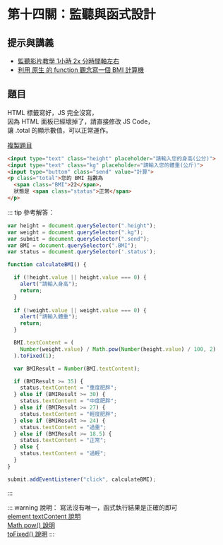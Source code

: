 # 第十四關：監聽與函式設計

## 提示與講義

* [監聽影片教學 1小時 2x 分時間軸左右](https://courses.hexschool.com/courses/2020/lectures/18429777)
* [利用 原生 的 function 觀念寫一個 BMI 計算機](https://ithelp.ithome.com.tw/articles/10229952)

## 題目

HTML 標籤寫好，JS 完全沒寫，<br />
因為 HTML 面板已經壞掉了，請直接修改 JS Code，<br />
讓 .total 的顯示數值，可以正常運作。

[複製題目](https://codepen.io/liao/pen/KKVWgpv)

``` html
<input type="text" class="height" placeholder="請輸入您的身高(公分)">
<input type="text" class="kg" placeholder="請輸入您的體重(公斤)">
<input type="button" class="send" value="計算">
<p class="total">您的 BMI 指數為 
  <span class="BMI">22</span>，
  狀態是 <span class="status">正常</span>
</p>
```

::: tip 參考解答：
``` js
var height = document.querySelector(".height");
var weight = document.querySelector(".kg");
var submit = document.querySelector(".send");
var BMI = document.querySelector(".BMI");
var status = document.querySelector('.status');

function calculateBMI() {

  if (!height.value || height.value === 0) {
    alert("請輸入身高");
    return;
  }
  
  if (!weight.value || weight.value === 0) {
    alert("請輸入體重");
    return;
  }

  BMI.textContent = (
    Number(weight.value) / Math.pow(Number(height.value) / 100, 2)
  ).toFixed(1);

  var BMIResult = Number(BMI.textContent);

  if (BMIResult >= 35) {
    status.textContent = "重度肥胖";
  } else if (BMIResult >= 30) {
    status.textContent = "中度肥胖";
  } else if (BMIResult >= 27) {
    status.textContent = "輕度肥胖";
  } else if (BMIResult >= 24) {
    status.textContent = "過重";
  } else if (BMIResult >= 18.5) {
    status.textContent = "正常";
  } else {
    status.textContent = "過輕";
  }
}

submit.addEventListener("click", calculateBMI);
```
:::

::: warning 說明：
寫法沒有唯一，函式執行結果是正確的即可<br />
[element textContent 說明](https://developer.mozilla.org/zh-TW/docs/Web/API/Node/textContent)<br />
[Math.pow() 說明](https://developer.mozilla.org/zh-TW/docs/Web/JavaScript/Reference/Global_Objects/Math/pow)<br />
[toFixed() 說明](https://developer.mozilla.org/zh-TW/docs/Web/JavaScript/Reference/Global_Objects/Number/toFixed)
:::